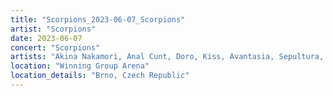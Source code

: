 ```yaml
---
title: "Scorpions_2023-06-07_Scorpions"
artist: "Scorpions"
date: 2023-06-07
concert: "Scorpions"
artists: "Akina Nakamori, Anal Cunt, Doro, Kiss, Avantasia, Sepultura, Helloween, Scorpions, Thundermother, Deep Purple, Burger King, Candlemass"
location: "Winning Group Arena"
location_details: "Brno, Czech Republic"
---
```


